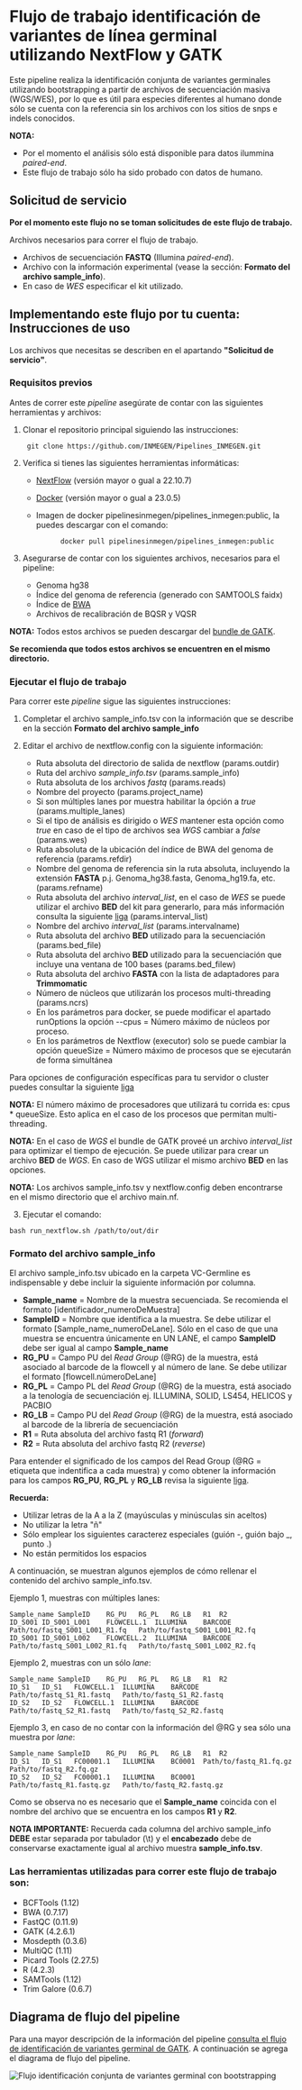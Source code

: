 # Flujo de trabajo identificación de variantes de línea germinal utilizando NextFlow y GATK

Este pipeline realiza la identificación conjunta de variantes germinales utilizando bootstrapping a partir de archivos de secuenciación masiva (WGS/WES), por lo que es útil para especies diferentes al humano donde sólo se cuenta con la referencia sin los archivos con los sitios de snps e indels conocidos.

**NOTA:** 
 - Por el momento el análisis sólo está disponible para datos ilummina *paired-end*.
 - Este flujo de trabajo sólo ha sido probado con datos de humano.

## Solicitud de servicio

**Por el momento este flujo no se toman solicitudes de este flujo de trabajo.**
 
Archivos necesarios para correr el flujo de trabajo.

- Archivos de secuenciación **FASTQ** (Illumina *paired-end*).
- Archivo con la información experimental (vease la sección: **Formato del archivo sample_info**).
- En caso de *WES* especificar el kit utilizado.
  
## Implementando este flujo por tu cuenta: Instrucciones de uso 

Los archivos que necesitas se describen en el apartando **"Solicitud de servicio"**.

### Requisitos previos

Antes de correr este *pipeline* asegúrate de contar con las siguientes herramientas y archivos:

1. Clonar el repositorio principal siguiendo las instrucciones:

		git clone https://github.com/INMEGEN/Pipelines_INMEGEN.git

2. Verifica si tienes las siguientes herramientas informáticas:
	- [NextFlow](https://www.nextflow.io/docs/latest/index.html) (versión mayor o gual a 22.10.7)
	- [Docker](https://docs.docker.com/) (versión mayor o gual a 23.0.5)
	- Imagen de docker pipelinesinmegen/pipelines_inmegen:public, la puedes descargar con el comando: 

                docker pull pipelinesinmegen/pipelines_inmegen:public

3. Asegurarse de contar con los siguientes archivos, necesarios para el pipeline:
	- Genoma hg38
	- Índice del genoma de referencia (generado con SAMTOOLS faidx)
	- Índice de [BWA](https://bio-bwa.sourceforge.net/bwa.shtml)
	- Archivos de recalibración de BQSR y VQSR

**NOTA:** Todos estos archivos se pueden descargar del [bundle de GATK](https://console.cloud.google.com/storage/browser/genomics-public-data/resources/broad/hg38/v0;tab=objects?prefix=&forceOnObjectsSortingFiltering=false). 

**Se recomienda que todos estos archivos se encuentren en el mismo directorio.**

### Ejecutar el flujo de trabajo

Para correr este *pipeline* sigue las siguientes instrucciones:

 1. Completar el archivo sample_info.tsv con la información que se describe en la sección **Formato del archivo sample_info**
    
 2. Editar el archivo de nextflow.config con la siguiente información:

	- Ruta absoluta del directorio de salida de nextflow (params.outdir)
	- Ruta del archivo *sample_info.tsv* (params.sample_info)
	- Ruta absoluta de los archivos *fastq* (params.reads)
	- Nombre del proyecto (params.project_name)
	- Si son múltiples lanes por muestra habilitar la ópción a *true* (params.multiple_lanes)
	- Si el tipo de análisis es dirigido o *WES* mantener esta opción como *true* en caso de el tipo de archivos sea *WGS* cambiar a *false* (params.wes)
	- Ruta absoluta de la ubicación del índice de BWA del genoma de referencia (params.refdir)
	- Nombre del genoma de referencia sin la ruta absoluta, incluyendo la extensión **FASTA** p.j. Genoma_hg38.fasta, Genoma_hg19.fa, etc. (params.refname)
	- Ruta absoluta del archivo *interval_list*, en el caso de *WES* se puede utilizar el archivo **BED** del kit para generarlo, para más información consulta la siguiente [liga](https://gatk.broadinstitute.org/hc/en-us/articles/360035531852-Intervals-and-interval-lists) (params.interval_list)
	- Nombre del archivo *interval_list* (params.intervalname)
	- Ruta absoluta del archivo **BED** utilizado para la secuenciación (params.bed_file)
	- Ruta absoluta del archivo **BED** utilizado para la secuenciación que incluye una ventana de 100 bases (params.bed_filew)
	- Ruta absoluta del archivo **FASTA** con la lista de adaptadores para **Trimmomatic**
	- Número de núcleos que utilizarán los procesos multi-threading (params.ncrs)
	- En los parámetros para docker, se puede modificar el apartado runOptions la opción --cpus = Número máximo de núcleos por proceso.
	- En los parámetros de Nextflow (executor) solo se puede cambiar la opción queueSize = Número máximo de procesos que se ejecutarán de forma simultánea

Para opciones de configuración específicas para tu servidor o cluster puedes consultar la siguiente [liga](https://www.nextflow.io/docs/latest/config.html) 

**NOTA:** El número máximo de procesadores que utilizará tu corrida es: cpus * queueSize. Esto aplica en el caso de los procesos que permitan multi-threading.

**NOTA:** En el caso de *WGS* el bundle de GATK proveé un archivo *interval_list* para optimizar el tiempo de ejecución. Se puede utilizar para crear un archivo **BED** de *WGS*. En caso de WGS utilizar el mismo archivo **BED** en las opciones.

**NOTA:** Los archivos sample_info.tsv y nextflow.config deben encontrarse en el mismo directorio que el archivo main.nf.

  3. Ejecutar el comando:

	bash run_nextflow.sh /path/to/out/dir

### Formato del archivo sample_info

El archivo sample_info.tsv ubicado en la carpeta VC-Germline es indispensable y debe incluir la siguiente información por columna.

 - **Sample_name**  = Nombre de la muestra secuenciada. Se recomienda el formato [identificador_numeroDeMuestra]
 - **SampleID**     = Nombre que identifica a la muestra. Se debe utilizar el formato [Sample_name_numeroDeLane]. Sólo en el caso de que una muestra se encuentra únicamente en UN LANE, el campo **SampleID** debe ser igual al campo **Sample_name**
 - **RG_PU**        = Campo PU del *Read Group* (@RG) de la muestra, está asociado al barcode de la flowcell y al número de lane. Se debe utilizar el formato [flowcell.númeroDeLane]
 - **RG_PL**        = Campo PL del *Read Group* (@RG) de la muestra, está asociado a la tenología de secuenciación ej. ILLUMINA, SOLID, LS454, HELICOS y PACBIO
 - **RG_LB**        = Campo PU del *Read Group* (@RG) de la muestra, está asociado al barcode de la librería de secuenciación
 - **R1**           = Ruta absoluta del archivo fastq R1 (*forward*)
 - **R2**           = Ruta absoluta del archivo fastq R2 (*reverse*)

Para entender el significado de los campos del Read Group (@RG = etiqueta que indentifica a cada muestra) y como obtener la información para los campos **RG_PU**, **RG_PL** y **RG_LB** revisa la siguiente [liga](https://gatk.broadinstitute.org/hc/en-us/articles/360035890671-Read-groups).

**Recuerda:** 
- Utilizar letras de la A a la Z (mayúsculas y minúsculas sin aceltos)
- No utilizar la letra "ñ"
- Sólo emplear los siguientes caracterez especiales (guión -, guión bajo _, punto .)
- No están permitidos los espacios 

A continuación, se muestran algunos ejemplos de cómo rellenar el contenido del archivo sample_info.tsv.

Ejemplo 1, muestras con múltiples lanes:
 
	Sample_name	SampleID	RG_PU	RG_PL	RG_LB	R1	R2
	ID_S001	ID_S001_L001	FLOWCELL.1	ILLUMINA	BARCODE	Path/to/fastq_S001_L001_R1.fq	Path/to/fastq_S001_L001_R2.fq
	ID_S001	ID_S001_L002	FLOWCELL.2	ILLUMINA	BARCODE	Path/to/fastq_S001_L002_R1.fq	Path/to/fastq_S001_L002_R2.fq

Ejemplo 2, muestras con un sólo *lane*:

	Sample_name	SampleID	RG_PU	RG_PL	RG_LB	R1	R2
	ID_S1	ID_S1	FLOWCELL.1	ILLUMINA	BARCODE	Path/to/fastq_S1_R1.fastq	Path/to/fastq_S1_R2.fastq
	ID_S2	ID_S2	FLOWCELL.1	ILLUMINA	BARCODE	Path/to/fastq_S2_R1.fastq	Path/to/fastq_S2_R2.fastq

Ejemplo 3, en caso de no contar con la información del @RG y sea sólo una muestra por *lane*:

	Sample_name	SampleID	RG_PU	RG_PL	RG_LB	R1	R2
	ID_S1	ID_S1	FC00001.1	ILLUMINA	BC0001	Path/to/fastq_R1.fq.gz	Path/to/fastq_R2.fq.gz
	ID_S2	ID_S2	FC00001.1	ILLUMINA	BC0001	Path/to/fastq_R1.fastq.gz	Path/to/fastq_R2.fastq.gz

Como se observa no es necesario que el **Sample_name** coincida con el nombre del archivo que se encuentra en los campos **R1** y **R2**.

**NOTA IMPORTANTE:** Recuerda cada columna del archivo sample_info **DEBE** estar separada por tabulador (\t) y el **encabezado** debe de conservarse exactamente igual al archivo muestra **sample_info.tsv**.

### Las herramientas utilizadas para correr este flujo de trabajo son:

 - BCFTools (1.12)
 - BWA (0.7.17)
 - FastQC (0.11.9)
 - GATK (4.2.6.1)
 - Mosdepth (0.3.6)
 - MultiQC (1.11)
 - Picard Tools (2.27.5)
 - R (4.2.3)
 - SAMTools (1.12)
 - Trim Galore (0.6.7)

## Diagrama de flujo del pipeline 

Para una mayor descripción de la información del pipeline [consulta el flujo de identificación de variantes germinal de GATK](https://gatk.broadinstitute.org/hc/en-us/articles/360035535932-Germline-short-variant-discovery-SNPs-Indels-). A continuación se agrega el diagrama de flujo del pipeline.

![Flujo identificación conjunta de variantes germinal con bootstrapping](../flowcharts/flujo_BtVCG.PNG)
